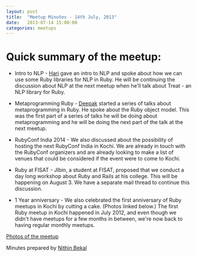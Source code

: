 ```yaml
---
layout: post
title:  "Meetup Minutes - 14th July, 2013"
date:   2013-07-14 15:00:00
categories: meetups
---
```



# Quick summary of the meetup:

* Intro to NLP - [Hari](https://twitter.com/coder_hsps) gave an intro to NLP and spoke about how we can use some Ruby libraries for NLP in Ruby. He will be continuing the discussion about NLP at the next meetup when he'll talk about Treat - an NLP library for Ruby.

* Metaprogramming Ruby - [Deepak](https://twitter.com/42races) started a series of talks about metaprogramming in Ruby. He spoke about the Ruby object model. This was the first part of a series of talks he will be doing about metaprogramming and he will be doing the next part of the talk at the next meetup.

* RubyConf India 2014 - We also discussed about the possibility of hosting the next RubyConf India in Kochi. We are already in touch with the RubyConf organizers and are already looking to make a list of venues that could be considered if the event were to come to Kochi.

* Ruby at FISAT - JIbin, a student at FISAT, proposed that we conduct a day long workshop about Ruby and Rails at his college. This will be happening on August 3. We have a separate mail thread to continue this discussion.

* 1 Year anniversary - We also celebrated the first anniversary of Ruby meetups in Kochi by cutting a cake. (Photos linked below.) The first Ruby meetup in Kochi happened in July 2012, and even though we didn't have meetups for a few months in between, we're now back to having regular monthly meetups.



[Photos of the meetup](https://plus.google.com/photos/102876020754850448034/albums/5901094211574087745)

Minutes prepared by [Nithin Bekal](https://twitter.com/nithinbekal)
